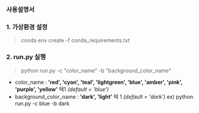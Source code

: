 ### 사용설명서
### 1. 가상환경 설정
> conda env create -f conda_requirements.txt

### 2. run.py 실행
> python run.py -c "color_name" -b "background_color_name"

- color_name :<b> 'red', 'cyan', 'teal', 'lightgreen', 'blue', 'amber', 'pink', 'purple', 'yellow'</b> 택1
  <i>(default = 'blue')</i>
- background_color_name :<b> 'dark', 'light' </b>택 1 <i>(default = 'dark')</i></n>
  ex) python run.py -c blue -b dark 
